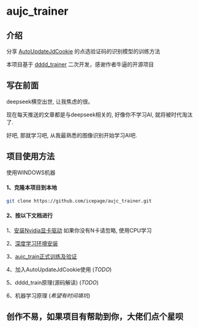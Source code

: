 # aujc_trainer

## 介绍
分享 [AutoUpdateJdCookie](https://github.com/icepage/AutoUpdateJdCookie) 的点选验证码的识别模型的训练方法

本项目基于 [dddd_trainer](https://github.com/sml2h3/dddd_trainer) 二次开发，感谢作者牛逼的开源项目

## 写在前面
deepseek横空出世, 让我焦虑的很。

现在每天推送的文章都是与deepseek相关的, 好像你不学习AI, 就将被时代淘汰了.

好吧, 那就学习吧, 从我最熟悉的图像识别开始学习AI吧.

## 项目使用方法

使用WINDOWS机器

#### 1、克隆本项目到本地
   ```bash
   git clone https://github.com/icepage/aujc_trainer.git
   ```

#### 2、按以下文档进行

1、[安装Nvidia显卡驱动](https://mp.weixin.qq.com/s/0p8IMDZyCktrMujT6uNhgA)  如果你没有N卡请忽略, 使用CPU学习

2、[深度学习环境安装](https://mp.weixin.qq.com/s/03NNcoIATqocgkszp5-upg)

3、[aujc_train正式训练及验证](https://mp.weixin.qq.com/s/G4kfDNX2ntAk1H2NDWPw8g)

4、加入AutoUpdateJdCookie使用 (_TODO_)

5、dddd_train原理(源码解读) (_TODO_)

6、机器学习原理 (_希望有时间填坑_)

## 创作不易，如果项目有帮助到你，大佬们点个星呗